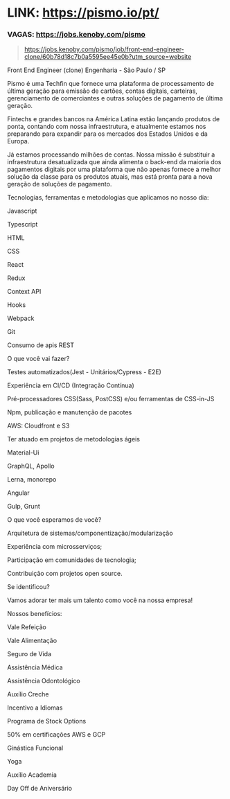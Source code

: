 # LINK: https://pismo.io/pt/
### VAGAS: https://jobs.kenoby.com/pismo
> https://jobs.kenoby.com/pismo/job/front-end-engineer-clone/60b78d18c7b0a5595ee45e0b?utm_source=website
> 
Front End Engineer (clone)
Engenharia - São Paulo / SP

Pismo é uma Techfin que fornece uma plataforma de processamento de última geração para emissão de cartões, contas digitais, carteiras, gerenciamento de comerciantes e outras soluções de pagamento de última geração.

Fintechs e grandes bancos na América Latina estão lançando produtos de ponta, contando com nossa infraestrutura, e atualmente estamos nos preparando para expandir para os mercados dos Estados Unidos e da Europa.

Já estamos processando milhões de contas. Nossa missão é substituir a infraestrutura desatualizada que ainda alimenta o back-end da maioria dos pagamentos digitais por uma plataforma que não apenas fornece a melhor solução da classe para os produtos atuais, mas está pronta para a nova geração de soluções de pagamento.


Tecnologias, ferramentas e metodologias que aplicamos no nosso dia: 

Javascript

Typescript 

HTML

CSS

React

Redux

Context API

Hooks

Webpack 

Git

Consumo de apis REST


O que você vai fazer? 

Testes automatizados(Jest - Unitários/Cypress - E2E)

Experiência em CI/CD (Integração Contínua)

Pré-processadores CSS(Sass, PostCSS) e/ou ferramentas de CSS-in-JS

Npm, publicação e manutenção de pacotes

AWS: Cloudfront e S3

Ter atuado em projetos de metodologias ágeis

Material-Ui

GraphQL, Apollo

Lerna, monorepo

Angular

Gulp, Grunt


O que você esperamos de você? 

Arquitetura de sistemas/componentização/modularização

Experiência com microsserviços;

Participação em comunidades de tecnologia;

Contribuição com projetos open source.


Se identificou? 

Vamos adorar ter mais um talento como você na nossa empresa!


Nossos benefícios:

Vale Refeição 

Vale Alimentação 

Seguro de Vida 

Assistência Médica

Assistência Odontológico 

Auxílio Creche 

Incentivo a Idiomas 

Programa de Stock Options 

50% em certificações AWS e GCP 

Ginástica Funcional 

Yoga 

Auxílio Academia 

Day Off de Aniversário
